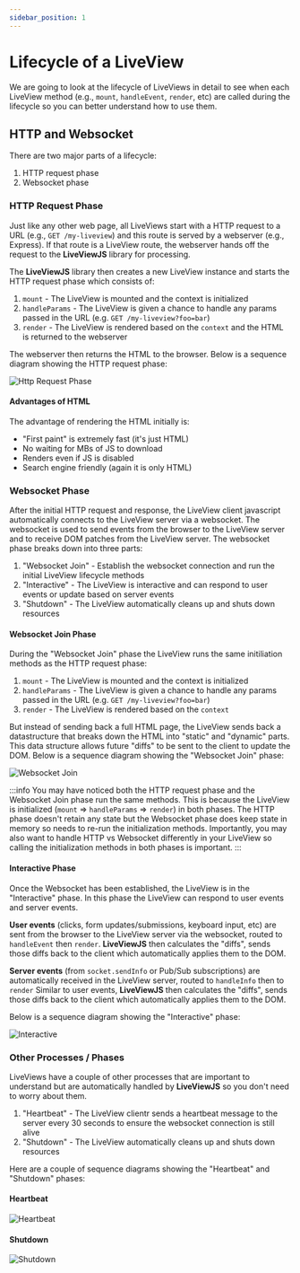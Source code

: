 ```yaml
---
sidebar_position: 1
---
```


# Lifecycle of a LiveView

We are going to look at the lifecycle of LiveViews in detail to see when each LiveView method (e.g., `mount`,
`handleEvent`, `render`, etc) are called during the lifecycle so you can better understand how to use them.

## HTTP and Websocket

There are two major parts of a lifecycle:

1.  HTTP request phase
2.  Websocket phase

### HTTP Request Phase

Just like any other web page, all LiveViews start with a HTTP request to a URL (e.g., `GET /my-liveview`) and this route
is served by a webserver (e.g., Express). If that route is a LiveView route, the webserver hands off the request to the
**LiveViewJS** library for processing.

The **LiveViewJS** library then creates a new LiveView instance and starts the HTTP request phase which consists of:

1. `mount` - The LiveView is mounted and the context is initialized
2. `handleParams` - The LiveView is given a chance to handle any params passed in the URL (e.g.
   `GET /my-liveview?foo=bar`)
3. `render` - The LiveView is rendered based on the `context` and the HTML is returned to the webserver

The webserver then returns the HTML to the browser. Below is a sequence diagram showing the HTTP request phase:

![Http Request Phase](/img/diagrams/liveview-lifecycle-http-phase.svg)

#### Advantages of HTML

The advantage of rendering the HTML initially is:

- "First paint" is extremely fast (it's just HTML)
- No waiting for MBs of JS to download
- Renders even if JS is disabled
- Search engine friendly (again it is only HTML)

### Websocket Phase

After the initial HTTP request and response, the LiveView client javascript automatically connects to the LiveView
server via a websocket. The websocket is used to send events from the browser to the LiveView server and to receive DOM
patches from the LiveView server. The websocket phase breaks down into three parts:

1. "Websocket Join" - Establish the websocket connection and run the initial LiveView lifecycle methods
2. "Interactive" - The LiveView is interactive and can respond to user events or update based on server events
3. "Shutdown" - The LiveView automatically cleans up and shuts down resources

#### Websocket Join Phase

During the "Websocket Join" phase the LiveView runs the same initiliation methods as the HTTP request phase:

1. `mount` - The LiveView is mounted and the context is initialized
2. `handleParams` - The LiveView is given a chance to handle any params passed in the URL (e.g.
   `GET /my-liveview?foo=bar`)
3. `render` - The LiveView is rendered based on the `context`

But instead of sending back a full HTML page, the LiveView sends back a datastructure that breaks down the HTML into
"static" and "dynamic" parts. This data structure allows future "diffs" to be sent to the client to update the DOM.
Below is a sequence diagram showing the "Websocket Join" phase:

![Websocket Join](/img/diagrams/liveview-lifecycle-websocket-join.svg)

:::info You may have noticed both the HTTP request phase and the Websocket Join phase run the same methods. This is
because the LiveView is initialized (`mount` => `handleParams` => `render`) in both phases. The HTTP phase doesn't
retain any state but the Websocket phase does keep state in memory so needs to re-run the initialization methods.
Importantly, you may also want to handle HTTP vs Websocket differently in your LiveView so calling the initialization
methods in both phases is important. :::

#### Interactive Phase

Once the Websocket has been established, the LiveView is in the "Interactive" phase. In this phase the LiveView can
respond to user events and server events.

**User events** (clicks, form updates/submissions, keyboard input, etc) are sent from the browser to the LiveView server
via the websocket, routed to `handleEvent` then `render`. **LiveViewJS** then calculates the "diffs", sends those diffs
back to the client which automatically applies them to the DOM.

**Server events** (from `socket.sendInfo` or Pub/Sub subscriptions) are automatically received in the LiveView server,
routed to `handleInfo` then to `render` Similar to user events, **LiveViewJS** then calculates the "diffs", sends those
diffs back to the client which automatically applies them to the DOM.

Below is a sequence diagram showing the "Interactive" phase:

![Interactive](/img/diagrams/liveview-lifecycle-user-and-server-events.svg)

### Other Processes / Phases

LiveViews have a couple of other processes that are important to understand but are automatically handled by
**LiveViewJS** so you don't need to worry about them.

1. "Heartbeat" - The LiveView clientr sends a heartbeat message to the server every 30 seconds to ensure the websocket
   connection is still alive
2. "Shutdown" - The LiveView automatically cleans up and shuts down resources

Here are a couple of sequence diagrams showing the "Heartbeat" and "Shutdown" phases:

#### Heartbeat

![Heartbeat](/img/diagrams/liveview-lifecycle-heartbeat.svg)

#### Shutdown

![Shutdown](/img/diagrams/liveview-lifecycle-shutdown.svg)
